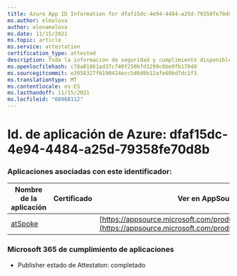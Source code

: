 ```yaml
---
title: Azure App ID Information for dfaf15dc-4e94-4484-a25d-79358fe70d8b
ms.author: elmalova
author: elenamalova
ms.date: 11/15/2021
ms.topic: article
ms.service: attestation
certification_type: attested
description: Toda la información de seguridad y cumplimiento disponible para dfaf15dc-4e94-4484-a25d-79358fe70d8b.
ms.openlocfilehash: c78a81861ad37c740f250bfd3299c8be9fb17048
ms.sourcegitcommit: e2058327f6190424ecc5d6d8b12afe60bd7dc1f3
ms.translationtype: MT
ms.contentlocale: es-ES
ms.lasthandoff: 11/15/2021
ms.locfileid: "60968112"
---
```

# <a name="azure-app-id-dfaf15dc-4e94-4484-a25d-79358fe70d8b"></a>Id. de aplicación de Azure: dfaf15dc-4e94-4484-a25d-79358fe70d8b


### <a name="apps-associated-with-this-id"></a>Aplicaciones asociadas con este identificador:
| **Nombre de la aplicación** | **Certificado** | **Ver en AppSource** |
|--------------|---------------|-----------------------|
| [atSpoke](https://docs.microsoft.com/microsoft-365-app-certification/forward/WA200001454) |  | [https://appsource.microsoft.com/product/office/WA200001454](https://appsource.microsoft.com/product/office/WA200001454) |

### <a name="microsoft-365-app-compliance-status"></a>Microsoft 365 de cumplimiento de aplicaciones
- Publisher estado de Attestaton: completado

